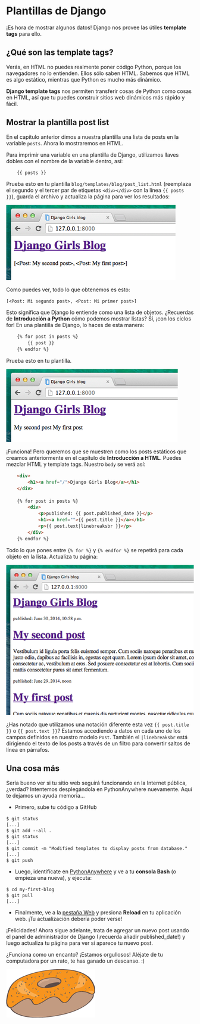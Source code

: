 # Plantillas de Django

¡Es hora de mostrar algunos datos! Django nos provee las útiles **template tags** para ello.

## ¿Qué son las template tags?

Verás, en HTML no puedes realmente poner código Python, porque los navegadores no lo entienden. Ellos sólo saben HTML. Sabemos que HTML es algo estático, mientras que Python es mucho más dinámico.

**Django template tags** nos permiten transferir cosas de Python como cosas en HTML, así que tu puedes construir sitios web dinámicos más rápido y fácil.

## Mostrar la plantilla post list

En el capítulo anterior dimos a nuestra plantilla una lista de posts en la variable `posts`. Ahora lo mostraremos en HTML.

Para imprimir una variable en una plantilla de Django, utilizamos llaves dobles con el nombre de la variable dentro, así:

``` html
    {{ posts }}
```    

Prueba esto en tu plantilla `blog/templates/blog/post_list.html` (reemplaza el segundo y el tercer par de etiquetas `<div></div>` con la línea `{{ posts }}`), guarda el archivo y actualiza la página para ver los resultados:

![Figura 13.1][1]

 [1]: images/step1.png

Como puedes ver, todo lo que obtenemos es esto:

    [<Post: Mi segundo post>, <Post: Mi primer post>]
    

Esto significa que Django lo entiende como una lista de objetos. ¿Recuerdas de **Introducción a Python** cómo podemos mostrar listas? Sí, ¡con los ciclos for! En una plantilla de Django, lo haces de esta manera:

``` html
    {% for post in posts %}
        {{ post }}
    {% endfor %}
``` 

Prueba esto en tu plantilla.

![Figura 13.2][2]

 [2]: images/step2.png

¡Funciona! Pero queremos que se muestren como los posts estáticos que creamos anteriormente en el capítulo de **Introducción a HTML**. Puedes mezclar HTML y template tags. Nuestro `body` se verá así:

``` html
    <div>
        <h1><a href="/">Django Girls Blog</a></h1>
    </div>
    
    {% for post in posts %}
        <div>
            <p>published: {{ post.published_date }}</p>
            <h1><a href="">{{ post.title }}</a></h1>
            <p>{{ post.text|linebreaksbr }}</p>
        </div>
    {% endfor %}
```    

Todo lo que pones entre `{% for %}` y `{% endfor %}` se repetirá para cada objeto en la lista. Actualiza tu página:

![Figura 13.3][3]

 [3]: images/step3.png

¿Has notado que utilizamos una notación diferente esta vez `{{ post.title }}` o `{{ post.text }}`? Estamos accediendo a datos en cada uno de los campos definidos en nuestro modelo `Post`. También el `|linebreaksbr` está dirigiendo el texto de los posts a través de un filtro para convertir saltos de línea en párrafos.

## Una cosa más

Sería bueno ver si tu sitio web seguirá funcionando en la Internet pública, ¿verdad? Intentemos desplegándola en PythonAnywhere nuevamente. Aquí te dejamos un ayuda memoria...

*   Primero, sube tu código a GitHub

```
$ git status
[...]
$ git add --all .
$ git status
[...]
$ git commit -m "Modified templates to display posts from database."
[...]
$ git push
```

*   Luego, identifícate en [PythonAnywhere][4] y ve a tu **consola Bash** (o empieza una nueva), y ejecuta:

```
$ cd my-first-blog
$ git pull
[...]
```

*   Finalmente, ve a la [pestaña Web][5] y presiona **Reload** en tu aplicación web. ¡Tu actualización debería poder verse!

 [4]: https://www.pythonanywhere.com/consoles/
 [5]: https://www.pythonanywhere.com/web_app_setup/

¡Felicidades! Ahora sigue adelante, trata de agregar un nuevo post usando el panel de administrador de Django (¡recuerda añadir published_date!) y luego actualiza tu página para ver si aparece tu nuevo post.

¿Funciona como un encanto? ¡Estamos orgullosos! Aléjate de tu computadora por un rato, te has ganado un descanso. :)

![Figura 13.4][6]

 [6]: images/donut.png
